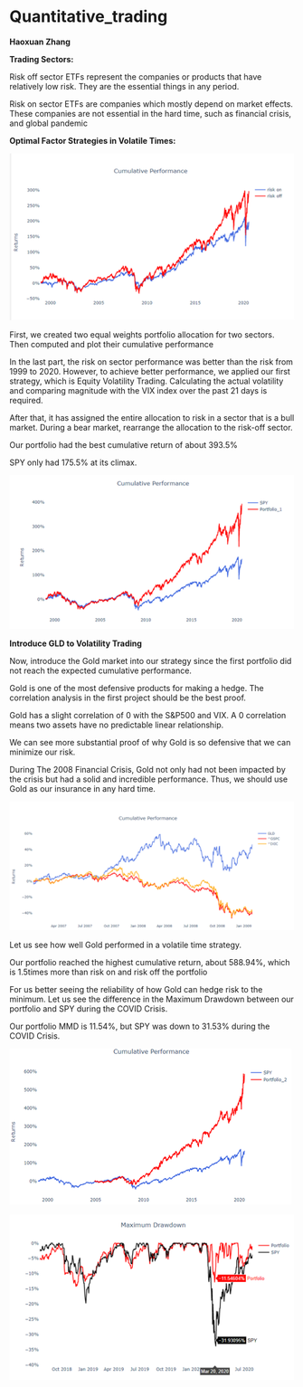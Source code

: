 # Quantitative_trading

**Haoxuan Zhang**

**Trading Sectors:**

Risk off sector ETFs represent the companies or products that have relatively low risk. They are the essential things in any period.

Risk on sector ETFs are companies which mostly depend on market effects. These companies are not essential in the hard time, such as financial crisis, and global pandemic

**Optimal Factor Strategies in Volatile Times:**

![](https://github.com/HaoxuanZ/Quantitative_trading/blob/master/riskonoff_cumrets.png)

First, we created two equal weights portfolio allocation for two sectors. Then computed and plot their cumulative performance

In the last part, the risk on sector performance was better than the risk from 1999 to 2020. However, to achieve better performance, we applied our first strategy, which is Equity Volatility Trading. Calculating the actual volatility and comparing magnitude with the VIX index over the past 21 days is required.

After that, it has assigned the entire allocation to risk in a sector that is a bull market. During a bear market, rearrange the allocation to the risk-off sector.

Our portfolio had the best cumulative return of about 393.5%

SPY only had 175.5% at its climax.

![](https://github.com/HaoxuanZ/Quantitative_trading/blob/master/spy_riskonoff.png)

**Introduce GLD to Volatility Trading**

Now, introduce the Gold market into our strategy since the first portfolio did not reach the expected cumulative performance.

Gold is one of the most defensive products for making a hedge. The correlation analysis in the first project should be the best proof.

Gold has a slight correlation of 0 with the S&P500 and VIX. A 0 correlation means two assets have no predictable linear relationship.

We can see more substantial proof of why Gold is so defensive that we can minimize our risk.

During The 2008 Financial Crisis, Gold not only had not been impacted by the crisis but had a solid and incredible performance. Thus, we should use Gold as our insurance in any hard time.

![](https://github.com/HaoxuanZ/Quantitative_trading/blob/master/gld_others.png)

Let us see how well Gold performed in a volatile time strategy.

Our portfolio reached the highest cumulative return, about 588.94%, which is 1.5times more than risk on and risk off the portfolio

For us better seeing the reliability of how Gold can hedge risk to the minimum. Let us see the difference in the Maximum Drawdown between our portfolio and SPY during the COVID Crisis.

Our portfolio MMD is 11.54%, but SPY was down to 31.53% during the COVID Crisis.

![](https://github.com/HaoxuanZ/Quantitative_trading/blob/master/gld_cumrets.png)

![](https://github.com/HaoxuanZ/Quantitative_trading/blob/master/gold_MMD.png)
